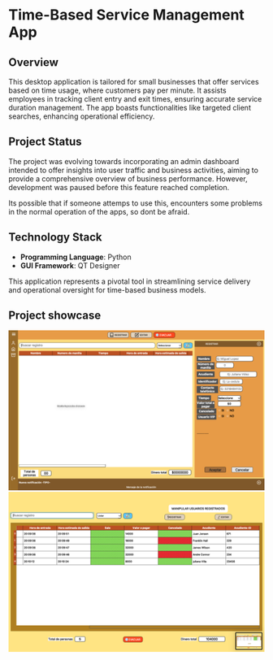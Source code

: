 # Time-Based Service Management App

## Overview

This desktop application is tailored for small businesses that offer services based on time usage, where customers pay per minute. It assists employees in tracking client entry and exit times, ensuring accurate service duration management. The app boasts functionalities like targeted client searches, enhancing operational efficiency.

## Project Status

The project was evolving towards incorporating an admin dashboard intended to offer insights into user traffic and business activities, aiming to provide a comprehensive overview of business performance. However, development was paused before this feature reached completion.

Its possible that if someone attemps to use this, encounters some problems in the normal operation of the apps, so dont be afraid.

## Technology Stack

- **Programming Language**: Python
- **GUI Framework**: QT Designer

This application represents a pivotal tool in streamlining service delivery and operational oversight for time-based business models.

## Project showcase

![New design version](https://github.com/MiguelALF12/users-time-manager/blob/main/resources/images/Captura%20de%20Pantalla%202024-03-02%20a%20la(s)%208.05.40%20p.m..png)
![User management in older design version](https://github.com/MiguelALF12/users-time-manager/blob/main/resources/images/Captura%20de%20Pantalla%202024-03-02%20a%20la(s)%208.10.45%20p.m..png)

